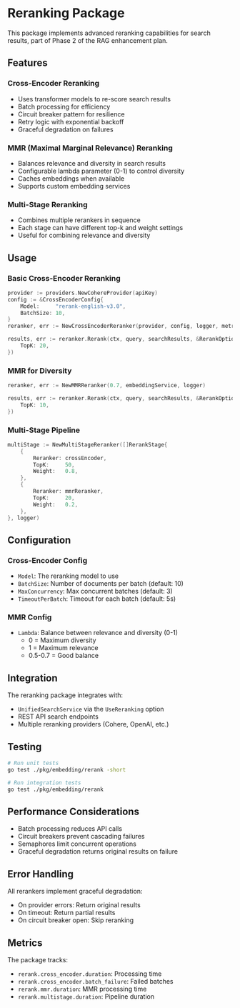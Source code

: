 # Reranking Package

This package implements advanced reranking capabilities for search results, part of Phase 2 of the RAG enhancement plan.

## Features

### Cross-Encoder Reranking
- Uses transformer models to re-score search results
- Batch processing for efficiency
- Circuit breaker pattern for resilience
- Retry logic with exponential backoff
- Graceful degradation on failures

### MMR (Maximal Marginal Relevance) Reranking
- Balances relevance and diversity in search results
- Configurable lambda parameter (0-1) to control diversity
- Caches embeddings when available
- Supports custom embedding services

### Multi-Stage Reranking
- Combines multiple rerankers in sequence
- Each stage can have different top-k and weight settings
- Useful for combining relevance and diversity

## Usage

### Basic Cross-Encoder Reranking
```go
provider := providers.NewCohereProvider(apiKey)
config := &CrossEncoderConfig{
    Model:     "rerank-english-v3.0",
    BatchSize: 10,
}
reranker, err := NewCrossEncoderReranker(provider, config, logger, metrics)

results, err := reranker.Rerank(ctx, query, searchResults, &RerankOptions{
    TopK: 20,
})
```

### MMR for Diversity
```go
reranker, err := NewMMRReranker(0.7, embeddingService, logger)

results, err := reranker.Rerank(ctx, query, searchResults, &RerankOptions{
    TopK: 10,
})
```

### Multi-Stage Pipeline
```go
multiStage := NewMultiStageReranker([]RerankStage{
    {
        Reranker: crossEncoder,
        TopK:     50,
        Weight:   0.8,
    },
    {
        Reranker: mmrReranker,
        TopK:     20,
        Weight:   0.2,
    },
}, logger)
```

## Configuration

### Cross-Encoder Config
- `Model`: The reranking model to use
- `BatchSize`: Number of documents per batch (default: 10)
- `MaxConcurrency`: Max concurrent batches (default: 3)
- `TimeoutPerBatch`: Timeout for each batch (default: 5s)

### MMR Config
- `Lambda`: Balance between relevance and diversity (0-1)
  - 0 = Maximum diversity
  - 1 = Maximum relevance
  - 0.5-0.7 = Good balance

## Integration

The reranking package integrates with:
- `UnifiedSearchService` via the `UseReranking` option
- REST API search endpoints
- Multiple reranking providers (Cohere, OpenAI, etc.)

## Testing

```bash
# Run unit tests
go test ./pkg/embedding/rerank -short

# Run integration tests
go test ./pkg/embedding/rerank
```

## Performance Considerations

- Batch processing reduces API calls
- Circuit breakers prevent cascading failures
- Semaphores limit concurrent operations
- Graceful degradation returns original results on failure

## Error Handling

All rerankers implement graceful degradation:
- On provider errors: Return original results
- On timeout: Return partial results
- On circuit breaker open: Skip reranking

## Metrics

The package tracks:
- `rerank.cross_encoder.duration`: Processing time
- `rerank.cross_encoder.batch_failure`: Failed batches
- `rerank.mmr.duration`: MMR processing time
- `rerank.multistage.duration`: Pipeline duration